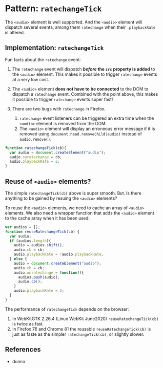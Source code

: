 # Pattern: `ratechangeTick`

The `<audio>` element is well supported. And the `<audio>` element will dispatch several events, among them `ratechange` when their `.playbackRate` is altered. 

## Implementation: `ratechangeTick`

Fun facts about the `ratechange` event:

1. The `ratechange` event will dispatch ***before* the `src` property is added** to the `<audio>` element. This makes it possible to trigger `ratechange` events at a very low cost.

2. The `<audio>` element **does not have to be connected** to the DOM to dispatch a `ratechange` event. Combined with the point above, this makes it possible to trigger `ratechange` events super fast! 

3. There are two bugs with `ratechange` in Firefox.
   1. `ratechange` event listeners can be triggered an extra time when the `<audio>` element is removed from the DOM.
   2. The `<audio>` element will display an erroneous error message if it is removed using `document.head.removeChild(audio)` instead of `audio.remove()`. 

```javascript
function ratechangeTick(cb){
  var audio = document.createElement("audio");
  audio.onratechange = cb;
  audio.playbackRate = 2;
} 
```

## Reuse of `<audio>` elements?

The simple `ratechangeTick(cb)` above is super smooth. But. Is there anything to be gained by resuing the `<audio>` elements?

To reuse the `<audio>` elements, we need to cache an array of `<audio>` elements. We also need a wrapper function that adds the `<audio>` element to the cache array when it has been used.

```javascript
var audios = [];
function reuseRatechangeTick(cb) {
  var audio;
  if (audios.length){
    audio = audios.shift();
    audio.cb = cb;
    audio.playbackRate = !audio.playbackRate;
  } else {
    audio = document.createElement("audio");
    audio.cb = cb;
    audio.onratechange = function(){
      audios.push(audio);
      audio.cb();
    }
    audio.playbackRate = 2;
  }
}
```

The performance of `ratechangeTick` depends on the browser:
1. In WebKitGTK 2.26.4 (Linux WebKit June2020) `reuseRatechangeTick(cb)` is twice as fast.
2. In Firefox 76 and Chrome 81 the reusable `reuseRatechangeTick(cb)` is just as faste as the simpler `ratechangeTick(cb)`, or slightly slower.

## References

  * dunno